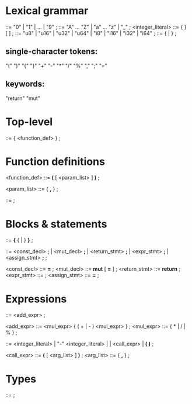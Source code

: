 # Lexical grammar
<digit>            ::= "0" | "1" | … | "9" ;
<letter>           ::= "A" … "Z" | "a" … "z" | "_" ;
<integer_literal>  ::= <digit> { <digit> } [ <suffix> ] ;
<suffix>           ::= "u8" | "u16" | "u32" | "u64"
                    | "i8" | "i16" | "i32" | "i64" ;
<identifier>       ::= <letter> { <letter> | <digit> } ;

## single-character tokens: 
"(" ")" "{" "}" "+" "-" "*" "/" "%" "," ";" "="

## keywords: 
"return" "mut"

# Top-level
<program> ::= { <function_def> } ;

# Function definitions
<function_def>  ::= <type> <identifier> **(** [ <param_list> ] **)** <block> ;

<param_list>    ::= <param> { **,** <param> } ;
<param>         ::= <type> <identifier> ;

# Blocks & statements
<block>         ::= **{** { <statement> | <block> } **}** ;

<statement>     ::=
      <const_decl> **;**
    | <mut_decl>   **;**
    | <return_stmt> **;**
    | <expr_stmt>  **;**
    | <assign_stmt> **;**
    ;

<const_decl>    ::= <type> <identifier> **=** <expression> ;
<mut_decl>      ::= **mut** <type> <identifier> [ **=** <expression> ] ;
<return_stmt>   ::= **return** <expression> ;
<expr_stmt>     ::= <expression> ;
<assign_stmt>   ::= <identifier> **=** <expression> ;

# Expressions
<expression>    ::= <add_expr> ;

<add_expr>      ::= <mul_expr> { ( + | - ) <mul_expr> } ;
<mul_expr>      ::= <primary> { * | / | % <primary> } ;

<primary>       ::=
      <integer_literal>
    | "-" <integer_literal>
    | <identifier>
    | <call_expr>
    | **(** <expression> **)**
    ;

<call_expr>     ::= <identifier> **(** [ <arg_list> ] **)** ;
<arg_list>      ::= <expression> { **,** <expression> } ;

# Types
<type>          ::= <identifier> ;
